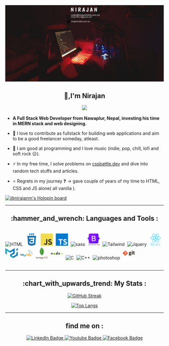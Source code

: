 
<div id="rootContainer">
  <!--- <img src="https://komarev.com/ghpvc/?username=NirajanM&style=flat-square&color=blue" alt=""/> --->
  
 <img src="./cover.jpg" />

<div align="left">
  
  <div align="center">
  <h2 align="center">👋,I'm Nirajan</h2>
   </div>
   <div align="center">
  <img src="https://media.giphy.com/media/WUlplcMpOCEmTGBtBW/giphy.gif" width="160">
  </div>

- <strong>A Full Stack Web Developer from Nawaplur, Nepal, investing his time in MERN stack and web designing.</strong>
  
- :telescope: I love to contribute as fullstack for building web applications and aim to be a good freelancer someday, atleast.

- :seedling: I am good at programming and I love music (indie, pop, chill, lofi and soft rock 😉).

- :zap: In my free time, I solve problems on  <a href="https://cssbattle.dev">cssbattle.dev</a> and dive into random tech stuffs and articles.

- :star: Regrets in my journey :question: -> gave couple of years of my time to HTML, CSS and JS alone( all vanilla ).

  </div>
 
[![@nirajanm's Holopin board](https://holopin.me/nirajanm)](https://holopin.io/@nirajanm)

  ---

<h2 align="center">:hammer_and_wrench: Languages and Tools :</h2>
<br>
<div>
  <img src="https://github.com/NirajanM/devicon/blob/master/icons/html5/html5-original-wordmark.svg" title="HTML5" alt="HTML" width="40" height="40"/>&nbsp;
  <img src="https://github.com/devicons/devicon/blob/master/icons/css3/css3-plain-wordmark.svg"  title="CSS3" alt="CSS" width="40" height="40"/>&nbsp;
  <img src="https://github.com/devicons/devicon/blob/master/icons/javascript/javascript-original.svg" title="JavaScript" alt="JavaScript" width="40" height="40"/>&nbsp;
  <img src="https://github.com/devicons/devicon/blob/master/icons/typescript/typescript-original.svg" title="TypeScript" alt="TypeScript" width="40" height="40"/>&nbsp;
  <img src="https://github.com/NirajanM/devicon/blob/master/icons/sass/sass-original.svg" title="sass" alt="sass" width="40" height="40"/>&nbsp;
  <img src="https://github.com/devicons/devicon/blob/master/icons/bootstrap/bootstrap-original-wordmark.svg" title="Bootstrap" alt="Bootstrap" width="40" height="40"/>&nbsp;
  <img src="https://github.com/NirajanM/devicon/blob/master/icons/tailwindcss/tailwindcss-plain.svg" title="Tailwind" alt="Tailwind" width="40" height="40"/>&nbsp;
  <img src="https://github.com/NirajanM/devicon/blob/master/icons/jquery/jquery-original-wordmark.svg" title="Jquery" alt="Jquery" width="40" height="40"/>&nbsp;
  <img src="https://github.com/devicons/devicon/blob/master/icons/react/react-original-wordmark.svg" title="React" alt="React" width="40" height="40"/>&nbsp;
  <img src="https://github.com/devicons/devicon/blob/master/icons/materialui/materialui-original.svg" title="Material UI" alt="Material UI" width="40" height="40"/>&nbsp;
  <img src="https://github.com/devicons/devicon/blob/master/icons/mysql/mysql-original-wordmark.svg" title="MySQL"  alt="MySQL" width="40" height="40"/>&nbsp;
  <img src="https://github.com/devicons/devicon/blob/master/icons/mongodb/mongodb-original-wordmark.svg" title="mongodb"  alt="mongodb" width="40" height="40"/>&nbsp;
  <img src="https://github.com/devicons/devicon/blob/master/icons/nodejs/nodejs-original-wordmark.svg" title="NodeJS" alt="NodeJS" width="40" height="40"/>&nbsp;
  <img src="https://github.com/NirajanM/devicon/blob/master/icons/c/c-original.svg" title="C" alt="C" width="40" height="40"/>&nbsp;
  <img src="https://github.com/NirajanM/devicon/blob/master/icons/cplusplus/cplusplus-plain.svg" title="C++" alt="C++" width="40" height="40"/>&nbsp;
  <img src="https://github.com/NirajanM/devicon/blob/master/icons/photoshop/photoshop-line.svg" alt="photoshop" width="40" height="40"/>&nbsp;
  <img src="https://github.com/devicons/devicon/blob/master/icons/git/git-original-wordmark.svg" title="Git" **alt="Git" width="40" height="40"/>
</div>
<br>

---


<h2 align="center">:chart_with_upwards_trend: My Stats :</h2>

<div align="center">

[![GitHub Streak](https://streak-stats.demolab.com?user=NirajanM&theme=soft-green)](https://git.io/streak-stats)

[![Top Langs](https://github-readme-stats.vercel.app/api/top-langs/?username=NirajanM&layout=compact&theme=vision-friendly-dark)](https://github.com/NirajanM/github-readme-stats)

</div>

---

  <h2 align="center">find me on :</h2>
   <div id="badges" align="center">
  <a href="https://np.linkedin.com/in/nirajan-malla-36a111210">
    <img src="https://img.shields.io/badge/LinkedIn-blue?style=for-the-badge&logo=linkedin&logoColor=white" alt="LinkedIn Badge"/>
  </a>
  <a href="https://youtube.com/c/nirajanmalla">
    <img src="https://img.shields.io/badge/YouTube-red?style=for-the-badge&logo=youtube&logoColor=white" alt="Youtube Badge"/>
  </a>
  <a href="https://www.facebook.com/Mr.Nrzn/">
    <img src="https://img.shields.io/badge/Facebook-blue?style=for-the-badge&logo=facebook&logoColor=white" alt="Facebook Badge"/>
  </a>
</div>
</div>
